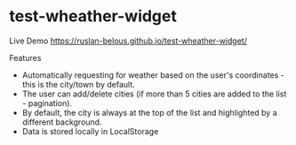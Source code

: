 # test-wheather-widget

Live Demo
https://ruslan-belous.github.io/test-wheather-widget/

Features

- Automatically requesting for weather based on the user's coordinates - this is the city/town by default.
- The user can add/delete cities (if more than 5 cities are added to the list - pagination).
- By default, the city is always at the top of the list and highlighted by a different background. 
- Data is stored locally in LocalStorage
